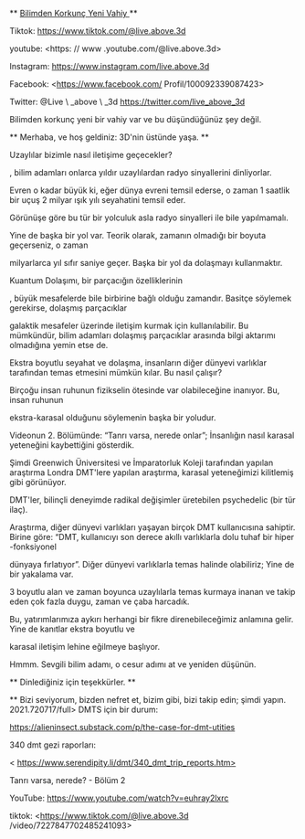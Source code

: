 ** <U> Bilimden Korkunç Yeni Vahiy </u> **

Tiktok: <https://www.tiktok.com/@live.above.3d>

youtube: <https: // www .youtube.com/@live.above.3d>

Instagram: <https://www.instagram.com/live.above.3d>

Facebook: <https://www.facebook.com/ Profil/100092339087423>

Twitter: @Live \ _above \ _3d <https://twitter.com/live_above_3d>

Bilimden korkunç yeni bir vahiy var ve bu düşündüğünüz şey değil.

** Merhaba, ve hoş geldiniz: 3D'nin üstünde yaşa. **

Uzaylılar bizimle nasıl iletişime geçecekler?

, bilim adamları
onlarca yıldır uzaylılardan radyo sinyallerini dinliyorlar.

Evren o kadar büyük ki, eğer dünya evreni temsil ederse,
o zaman 1 saatlik bir uçuş 2 milyar ışık yılı seyahatini temsil eder.

Görünüşe göre bu tür bir yolculuk asla
radyo sinyalleri ile bile yapılmamalı.

Yine de başka bir yol var. Teorik olarak, zamanın olmadığı bir boyuta geçerseniz, o zaman

milyarlarca yıl sıfır saniye geçer.
Başka bir yol da dolaşmayı kullanmaktır.

Kuantum Dolaşımı, bir parçacığın özelliklerinin

, büyük mesafelerde bile birbirine bağlı olduğu zamandır.
Basitçe söylemek gerekirse, dolaşmış parçacıklar

galaktik mesafeler üzerinde iletişim kurmak için kullanılabilir.
Bu mümkündür, bilim adamları dolaşmış parçacıklar arasında bilgi aktarımı olmadığına yemin etse de.

Ekstra boyutlu seyahat ve dolaşma, insanların diğer dünyevi varlıklar tarafından temas etmesini mümkün kılar.
Bu nasıl çalışır?

Birçoğu insan ruhunun fizikselin ötesinde var olabileceğine inanıyor.
Bu, insan ruhunun

ekstra-karasal olduğunu söylemenin başka bir yoludur.

Videonun 2. Bölümünde: “Tanrı varsa, nerede onlar”; İnsanlığın nasıl karasal yeteneğini kaybettiğini gösterdik.

Şimdi Greenwich Üniversitesi ve İmparatorluk Koleji tarafından yapılan araştırma
Londra DMT'lere yapılan araştırma, karasal yeteneğimizi kilitlemiş gibi görünüyor.

DMT'ler, bilinçli deneyimde radikal
değişimler üretebilen psychedelic (bir tür ilaç).

Araştırma, diğer dünyevi varlıkları yaşayan birçok DMT kullanıcısına sahiptir.
Birine göre: “DMT, kullanıcıyı son derece akıllı varlıklarla dolu tuhaf bir hiper -fonksiyonel

dünyaya fırlatıyor”.
Diğer dünyevi varlıklarla temas halinde olabiliriz; Yine de bir yakalama var.

3 boyutlu alan ve zaman boyunca uzaylılarla temas kurmaya inanan ve takip eden çok fazla duygu, zaman ve çaba harcadık.

Bu, yatırımlarımıza aykırı herhangi bir fikre direnebileceğimiz anlamına gelir.
Yine de kanıtlar ekstra boyutlu ve

karasal iletişim lehine eğilmeye başlıyor.

Hmmm.
Sevgili bilim adamı, o cesur adımı at ve yeniden düşünün.

** Dinlediğiniz için teşekkürler. **

** Bizi seviyorum, bizden nefret et, bizim gibi, bizi takip edin; şimdi yapın. 2021.720717/full>
DMTS için bir durum:

<https://alieninsect.substack.com/p/the-case-for-dmt-utities>

340 dmt gezi raporları:

< https://www.serendipity.li/dmt/340_dmt_trip_reports.htm>

Tanrı varsa, nerede? - Bölüm 2

YouTube: <https://www.youtube.com/watch?v=euhray2lxrc>

tiktok:
<https://www.tiktok.com/@live.above.3d /video/7227847702485241093>





